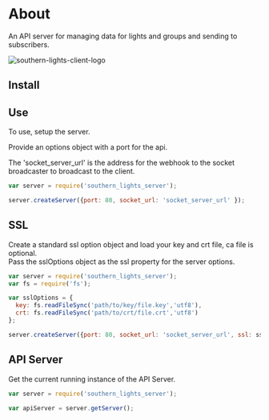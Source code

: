 # About
An API server for managing data for lights and groups and sending to subscribers.

![southern-lights-client-logo](https://fooseindustries.com/hosted/southern-lights.jpg)

## Install

## Use

To use, setup the server.  

Provide an options object with a port for the api.

The 'socket_server_url' is the address for the webhook to the socket broadcaster to broadcast to the client.

```js
var server = require('southern_lights_server');

server.createServer({port: 80, socket_url: 'socket_server_url' });
```

## SSL

Create a standard ssl option object and load your key and crt file, ca file is optional.  
Pass the sslOptions object as the ssl property for the server options.

```js
var server = require('southern_lights_server');
var fs = require('fs');

var sslOptions = {
  key: fs.readFileSync('path/to/key/file.key','utf8'),
  crt: fs.readFileSync('path/to/crt/file.crt','utf8')
};

server.createServer({port: 80, socket_url: 'socket_server_url', ssl: sslOptions });
```

## API Server

Get the current running instance of the API Server.

```js
var server = require('southern_lights_server');

var apiServer = server.getServer();
```




